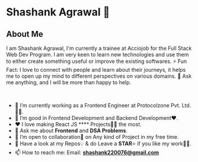 # Shashank Agrawal 👋

<h2>About Me</h2>

<p>
I am Shashank Agrawal, I'm currently a trainee at Acciojob for the Full Stack Web Dev Program. I am very keen to learn new technologies and use them to either create something useful or improve the existing softwares. ⚡ Fun Fact: I love to connect with people and learn about their journeys, it helps me to open up my mind to different perspectives on various domains. 
💬 Ask me anything, and I will be more than happy to help.
</p>

<br/>

- 🌱 I’m currently working as a Frontend Engineer at Protocolzone Pvt. Ltd. 👨‍💻.
- 👯 I’m good in Frontend Development and Backend Development❤️.
- ❤️ I love making React JS **** Projects👨‍💻 the most.
- 💬 Ask me about **Frontend** and  **DSA Problems**.
- 💯 I’m open to collaboration🧠 on Any kind of Project in my free time.
- 🏅 Have a look at my Repos💡 & do Leave a **STAR**⭐️ if you like my work👨‍💻.
- 📫 How to reach me: Email: **shashank220076@gmail.com**

